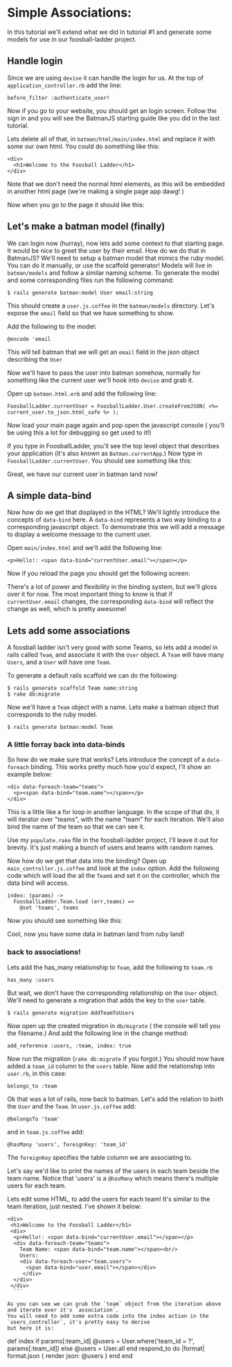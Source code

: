# Simple Associations: 

  In this tutorial we'll extend what we did in tutorial #1 and generate some models
  for use in our foosball-ladder project.
  
## Handle login

  Since we are using `devise` it can handle the login for us.  At the top  of
  `application_controller.rb` add the line:
  ```
  before_filter :authenticate_user!
  ```

  Now if you go to your website, you should get an login screen.  Follow the sign in and
  you will see the BatmanJS starting guide like you did in the last tutorial.
  
  Lets delete all of that, in `batman/html/main/index.html` and replace it with some our 
  own html.  You could do something like this:
  
  ```
  <div>
	<h1>Welcome to the Foosball Ladder</h1>
  </div>
  ````
  
  Note that we don't need the normal html elements, as this will be embedded in another html page
  (we're making a single page app dawg! )
  
  Now when you go to the page it should like this:
  
  
  
## Let's make a batman model (finally)

  We can login now (hurray), now lets add some context to that starting page.  It would be nice
  to greet the user by their email.  How do we do that in BatmanJS?  We'll need to setup a 
  batman model that mimics the ruby model.  You can do it manually, or use the scaffold generator!
  Models will live in `batman/models` and follow a similar naming scheme.  To generate
  the model and some corresponding files run the following command:
  
  ```
  $ rails generate batman:model User email:string
  ```
  
  This should create a `user.js.coffee` in the `batman/models` directory.  Let's expose the
  `email` field so that we have something to show.
  
  Add the following to the model:
  
  ```
  @encode 'email
  ```
  
  This will tell batman that we will get an `email` field in the json object describing the `User`
  
  Now we'll have to pass the user into batman somehow, normally for something like the current user
  we'll hook into `devise` and grab it.
  
  Open up `batman.html.erb` and add the following line:
  
  ```
  FoosballLadder.currentUser = FoosballLadder.User.createFromJSON( <%= current_user.to_json.html_safe %> );
  ```
  
  Now load your main page again and pop open the javascript console ( you'll be using this a lot for debugging
  so get used to it!)
  
  If you type in FoosballLadder, you'll see the top level object that describes your application (it's also known
  as `Batman.currentApp`.)  Now type in `FoosballLadder.currentUser`.  You should see something like this:
  
  
  Great, we have our current user in batman land now!
  
## A simple data-bind

  Now how do we get that displayed in the HTML?  We'll lightly introduce the concepts of `data-bind` here.
  A `data-bind` represents a two way binding to a corresponding javascript object.  To demonstrate this
  we will add a message to display a welcome message to the current user.
  
  Open `main/index.html` and we'll add the following line:
  
  ```
  <p>Hello!: <span data-bind="currentUser.email"></span></p>
  ```
  
  Now if you reload the page you should get the following screen:
  
  There's a lot of power and flexibility in the binding system, but we'll gloss over it for now.  The most
  important thing to know is that if `currentUser.email` changes, the corresponding `data-bind` will 
  reflect the change as well, which is pretty awesome!

## Lets add some associations

  A foosball ladder isn't very good with some Teams, so lets add a model in rails called `Team`, and associate
  it with the `User` object.  A `Team` will have many `Users`, and a `User` will have one `Team`.
  
  To generate a default rails scaffold we can do the following:
  
  ```
  $ rails generate scaffold Team name:string
  $ rake db:migrate
  ```
  Now we'll have a `Team` object with a name.  Lets make a batman object that corresponds to the ruby model.
  ```
  $ rails generate batman:model Team
  ```
  
### A little forray back into data-binds

  So how do we make sure that works?  Lets introduce the concept of a `data-foreach` binding.
  This works pretty much how you'd expect, I'll show an example below:
  
  ```
  <div data-foreach-team="teams">
    <p><span data-bind="team.name"></span></p>
  </div>
  ```
  This is a little like a for loop in another language.  In the scope of that div, it will iterator over
  "teams", with the name "team" for each iteration.  We'll also bind the name of the team so that we can
  see it.
  
  Use my `populate.rake` file in the foosball-ladder project, I'll leave it out for brevity.  It's just making
  a bunch of users and teams with random names.
  
  Now how do we get that data into the binding?  Open up `main_controller.js.coffee` and look at the `index` option.
  Add the following code which will load the all the `Team`s and set it on the controller, which the data bind will
  access.
  
  ```
  index: (params) ->
    FoosballLadder.Team.load (err,teams) =>
	  @set 'teams', teams
  ```
  
  Now you should see something like this:
  
  Cool, now you have some data in batman land from ruby land!
  
### back to associations!  
  Lets add the has_many relationship to `Team`, add the following to `team.rb`
  ```
  has_many :users
  ```

  But wait, we don't have the corresponding relationship on the `User` object.  We'll need to generate a migration
  that adds the key to the `user` table.
  
  ```
  $ rails generate migration AddTeamToUsers
  ```
  
  Now open up the created migration in `db/migrate` ( the console will tell you the filename.) And
  add the following line in the change method:
  
  ```
  add_reference :users, :team, index: true
  ```

  Now run the migration (`rake db:migrate` if you forgot.) You should now have added a `team_id` column to 
  the `users` table.  Now add the relationship into `user.rb`, in this case:
  
  ```
  belongs_to :team
  ```
  
  Ok that was a lot of rails, now back to batman.  Let's add the relation to both the `User` and the `Team`.
  In `user.js.coffee` add:
  ```
  @belongsTo 'team'
  ```
  and in `team.js.coffee` add:
  ```
  @hasMany 'users', foreignKey: 'team_id'
  ```
  The `foreignKey` specifies the table column we are associating to.
  
  Let's say we'd like to print the names of the users in each team beside the team name.  Notice that 'users' is
  a `@hasMany` which means there's multiple users for each team.
  
  Lets edit some HTML, to add the users for each team!  It's similar to the team iteration, just nested.
  I've shown it below:
   
  ```
  <div>
   <h1>Welcome to the Foosball Ladder</h1>
   <div>
 	<p>Hello!: <span data-bind="currentUser.email"></span></p>
	<div data-foreach-team="teams">
      Team Name: <span data-bind="team.name"></span><br/>
      Users: 
	  <div data-foreach-user="team.users">
	    <span data-bind="user.email"></span></div>
	   </div>
	</div>
   </div>
    ```
	
  As you can see we can grab the `team` object from the iteration above and iterate over it's `association`.
  You will need to add some extra code into the index action in the `users_controller`, it's pretty easy to derive
  but here it is:
  ```
  def index
    if params[:team_id]
      @users = User.where('team_id = ?', params[:team_id])
    else
      @users = User.all
    end
    respond_to do |format|
      format.json { render json: @users }
    end
  end
  ```
  
  
